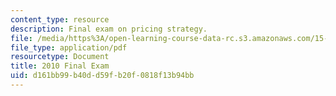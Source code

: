 ```yaml
---
content_type: resource
description: Final exam on pricing strategy.
file: /media/https%3A/open-learning-course-data-rc.s3.amazonaws.com/15-818-pricing-spring-2010/d161bb99b40dd59fb20f0818f13b94bb_MIT15_818S10_exam10.pdf
file_type: application/pdf
resourcetype: Document
title: 2010 Final Exam
uid: d161bb99-b40d-d59f-b20f-0818f13b94bb
---
```

